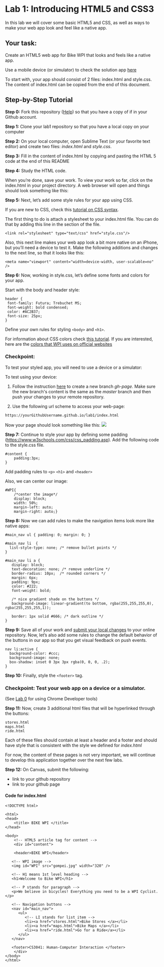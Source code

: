 # Lab 1:  Introducing HTML5 and CSS3

In this lab we will cover some basic HTML5 and CSS, as well as ways to make your web app look and feel like a native app. 

## Your task:

Create an HTML5 web app for Bike WPI that looks and feels like a native app.

Use a mobile device (or simulator) to check the solution app [here](http://users.wpi.edu/~esolovey/cs3041/lab1/)

To start with, your app should consist of 2 files: index.html and style.css.  The content of index.html can be copied from the end of this document.

## Step-by-Step Tutorial

**Step 0:** Fork this repository ([Help](https://help.github.com/en/github/getting-started-with-github/fork-a-repo)) so that you have a copy of if in your Github account. 

**Step 1:** Clone your lab1 repository so that you have a local copy on your computer

**Step 2:** On your local computer, open Sublime Text (or your favorite text editor) and create two files: *index.html* and *style.css*.

**Step 3:** Fill in the content of index.html by copying and pasting the HTML 5 code at the end of this README

**Step 4:** Study the HTML code. 

When you’re done, save your work. To view your work so far, click on the index.html in your project directory. A web browser will open and things should look something like this:

**Step 5:** Next, let’s add some style rules for your app using CSS. 

If you are new to CSS, check this [tutorial on CSS syntax](https://www.w3schools.com/css/css_syntax.asp).

The first thing to do is attach a stylesheet to your index.html file. You can do that by adding this line in the <head> section of the file. 
```
<link rel="stylesheet" type="text/css" href="style.css"/>
```
Also, this next line makes your web app look a bit more native on an iPhone, but you’ll need a device to test it. Make the following additions and changes to the next line, so that it looks like this:
```
<meta name="viewport" content="width=device-width, user-scalable=no" />
```
**Step 6:** Now, working in style.css, let’s define some fonts and colors for your app. 

Start with the body and header style:
 ```
header {
  font-family: Futura; Trebuchet MS;
  font-weight: bold condensed;
  color: #AC2B37; 
  font-size: 25px;
}
```
Define your own rules for styling `<body>` and `<h1>`. 

For information about CSS colors check [this tutorial](http://www.tutorialspoint.com/css/css_colors.htm).
If you are interested, here are the [colors that WPI uses on official websites](https://www.wpi.edu/sites/default/files/docs/Offices/Marketing-Communications/WPI_Institutional_9-4-12.pdf)

### Checkpoint: 
To test your styled app, you will need to use a device or a simulator:

To test using your device:

1) Follow the instruction [here](https://github.com/cs3041-hci-D20/lab0#4-create-your-gh-pages-branch) to create a new branch *gh-page*. Make sure the new branch's content is the same as the *master* branch and then push your changes to your remote repository.

2) Use the following url scheme to access your web-page: 
```
https://yourGithubUsername.github.io/lab1/index.html
```
Now your page should look something like this:
![](https://github.com/CS3041-D20/lab1/blob/master/img/image2.png)

**Step 7:** Continue to style your app by defining some padding (https://www.w3schools.com/css/css_padding.asp). 
Add the following code to the style.css file.
```
#content {
    padding:3px;
}
```
Add padding rules to `<p>` `<h1>` and `<header>`

Also, we can center our image:
```
#WPI{
    /*center the image*/
    display: block; 
    width: 50%;
    margin-left: auto;
    margin-right: auto;}
```
**Step 8:** Now we can add rules to make the navigation items look more like native apps:
```
#main_nav ul { padding: 0; margin: 0; }

#main_nav li  {
  list-style-type: none; /* remove bullet points */ 
}

#main_nav li a {
   display: block;
   text-decoration: none; /* remove underline */
   border-radius: 10px;  /* rounded corners */
   margin: 6px;
   padding: 9px;
   color: #222;
   font-weight: bold;

   /* nice gradient shade on the buttons */
   background-image: linear-gradient(to bottom, rgba(255,255,255,0), rgba(255,255,255,1));

   border: 1px solid #666; /* dark outline */
}
```
**Step 9:** Save all of your work and [submit your local changes](https://github.com/cs3041-hci-D20/lab0#3-clone-and-edit-your-project) to your online repository. Now, let’s also add some rules to change the default behavior of the buttons in our app so that you get visual feedback on push events. 
```
nav li:active {
  background-color: #ccc;
  background-image: none;
  box-shadow: inset 0 3px 3px rgba(0, 0, 0, .2);
}
```
**Step 10:** Finally, style the `<footer>` tag.

### Checkpoint: Test your web app on a device or a simulator. 
(See [Lab 0](https://github.com/cs3041-hci-D20/lab0#set-up-testing-environnment) for using Chrome Developer tools)

**Step 11:** Now, create 3 additional html files that will be hyperlinked through the buttons:
```
stores.html
maps.html
ride.html
```
Each of these files should contain at least a header and a footer and should have style that is consistent with the style we defined for *index.html*

For now, the content of these pages is not very important, we will continue to develop this application together over the next few labs.

**Step 12:** On Canvas, submit the following: 
- link to your github repository
- link to your github page

#### Code for index.html
```
<!DOCTYPE html>

<html>
<head>
    <title> BIKE WPI </title>
</head>

<body>
    <!-- HTML5 article tag for content -->
    <div id="content">
   
    <header>BIKE WPI</header>

   <!-- WPI image -->
   <img id="WPI" src="gompei.jpg" width="320" />

   <!-- H1 means 1st level heading -->
   <h1>Welcome to Bike WPI</h1>
    
   <!-- P stands for paragraph -->
   <p>We believe in bicycles! Everything you need to be a WPI Cyclist.</p>
   
   <!-- Navigation buttons -->
   <nav id="main_nav">
      <ul>
         <!-- LI stands for list item -->
         <li><a href="stores.html">Bike Stores </a></li>
         <li><a href="maps.html">Bike Maps </a></li>
         <li><a href="ride.html">Go for a Ride</a></li>
      </ul>
   </nav>

   <footer>CS3041: Human-Computer Interaction </footer>
    </div>
</body>
</html>
```

